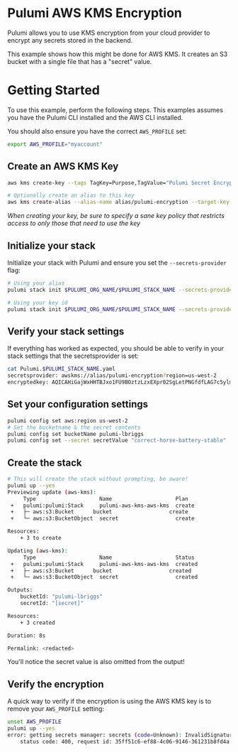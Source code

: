 # Pulumi AWS KMS Encryption

Pulumi allows you to use KMS encryption from your cloud provider to encrypt any secrets stored in the backend.

This example shows how this might be done for AWS KMS. It creates an S3 bucket with a single file that has a "secret" value.

# Getting Started

To use this example, perform the following steps. This examples assumes you have the Pulumi CLI installed and the AWS CLI installed.

You should also ensure you have the correct `AWS_PROFILE` set:

```bash
export AWS_PROFILE="myaccount"
```

## Create an AWS KMS Key

```bash
aws kms create-key --tags TagKey=Purpose,TagValue="Pulumi Secret Encryption" --description "Pulumi secret encryption Key"

# Optionally create an alias to this key
aws kms create-alias --alias-name alias/pulumi-encryption --target-key-id $MY_KEY_ID
```

_When creating your key, be sure to specify a sane key policy that restricts access to only those that need to use the key_

## Initialize your stack

Initialize your stack with Pulumi and ensure you set the `--secrets-provider` flag:

```bash
# Using your alias
pulumi stack init $PULUMI_ORG_NAME/$PULUMI_STACK_NAME --secrets-provider="awskms://alias/pulumi-encryption?region=us-west-2"

# Using your key id
pulumi stack init $PULUMI_ORG_NAME/$PULUMI_STACK_NAME --secrets-provider="awskms://1234abcd-12ab-34cd-56ef-1234567890ab?region=us-west-2"
```

## Verify your stack settings

If everything has worked as expected, you should be able to verify in your stack settings that the secretsprovider is set:

```bash
cat Pulumi.$PULUMI_STACK_NAME.yaml
secretsprovider: awskms://alias/pulumi-encryption?region=us-west-2
encryptedkey: AQICAHiGajWxHHTBJxo1FU9BOztzLzxEXpr02SgLetPNGfdfLAG7c5ylmHRJJRz5jtaj2LtzAAAAfjB8BgkqhkiG9w0BBwagbzBtAgEAMGgGCSqGSIb3DQEHATAeBglghkgBZQMEAS4wEQQMT+iyFkgT4bmdja9WAgEQgDuVYN+iLr6sdyFNGXJS8GfjKiqMBXVvwmn9byd3ywCfJwMsuDnpqAWSmquV5eoLBdPEEOY1D/TuBQuCLQ==
```

## Set your configuration settings

```bash
pulumi config set aws:region us-west-2
# Set the bucketname & the secret contents
pulumi config set bucketName pulumi-lbriggs
pulumi config set --secret secretValue "correct-horse-battery-stable"
```

## Create the stack

```bash
# This will create the stack without prompting, be aware!
pulumi up --yes
Previewing update (aws-kms):
     Type                    Name                    Plan
 +   pulumi:pulumi:Stack     pulumi-aws-kms-aws-kms  create
 +   ├─ aws:s3:Bucket      bucket                  create
 +   └─ aws:s3:BucketObject  secret                  create

Resources:
    + 3 to create

Updating (aws-kms):
     Type                    Name                    Status
 +   pulumi:pulumi:Stack     pulumi-aws-kms-aws-kms  created
 +   ├─ aws:s3:Bucket      bucket                  created
 +   └─ aws:s3:BucketObject  secret                  created

Outputs:
    bucketId: "pulumi-lbriggs"
    secretId: "[secret]"

Resources:
    + 3 created

Duration: 8s

Permalink: <redacted>
```

You'll notice the secret value is also omitted from the output!

## Verify the encryption

A quick way to verify if the encryption is using the AWS KMS key is to remove your `AWS_PROFILE` setting:

```bash
unset AWS_PROFILE
pulumi up --yes
error: getting secrets manager: secrets (code=Unknown): InvalidSignatureException: The request signature we calculated does not match the signature you provided. Check your AWS Secret Access Key and signing method. Consult the service documentation for details.
	status code: 400, request id: 35ff51c6-ef88-4c06-9146-361231b8fd4a
```

